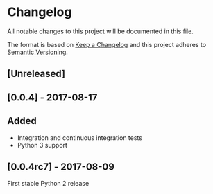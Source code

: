 # Changelog
All notable changes to this project will be documented in this file.

The format is based on [Keep a Changelog](http://keepachangelog.com/en/1.0.0/)
and this project adheres to [Semantic Versioning](http://semver.org/spec/v2.0.0.html).

## [Unreleased]

## [0.0.4] - 2017-08-17
## Added
- Integration and continuous integration tests
- Python 3 support

## [0.0.4rc7] - 2017-08-09
First stable Python 2 release
